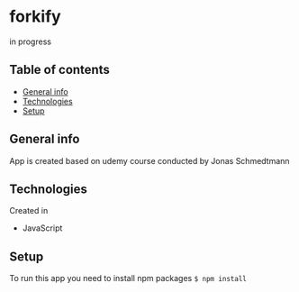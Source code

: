 # forkify

in progress

## Table of contents

- [General info](#general-info)
- [Technologies](#technologies)
- [Setup](#setup)

## General info

App is created based on udemy course conducted by Jonas Schmedtmann

## Technologies

Created in

- JavaScript

## Setup

To run this app you need to install npm packages
`$ npm install`
